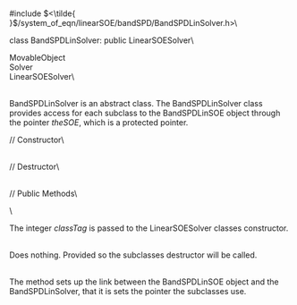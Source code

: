 \
\#include
$<\tilde{ }$/system_of_eqn/linearSOE/bandSPD/BandSPDLinSolver.h$>$\

class BandSPDLinSolver: public LinearSOESolver\

MovableObject\
Solver\
LinearSOESolver\

\
BandSPDLinSolver is an abstract class. The BandSPDLinSolver class
provides access for each subclass to the BandSPDLinSOE object through
the pointer *theSOE*, which is a protected pointer.

// Constructor\

\
// Destructor\

\
// Public Methods\

\

The integer *classTag* is passed to the LinearSOESolver classes
constructor.

\
Does nothing. Provided so the subclasses destructor will be called.

\
The method sets up the link between the BandSPDLinSOE object and the
BandSPDLinSolver, that it is sets the pointer the subclasses use.
